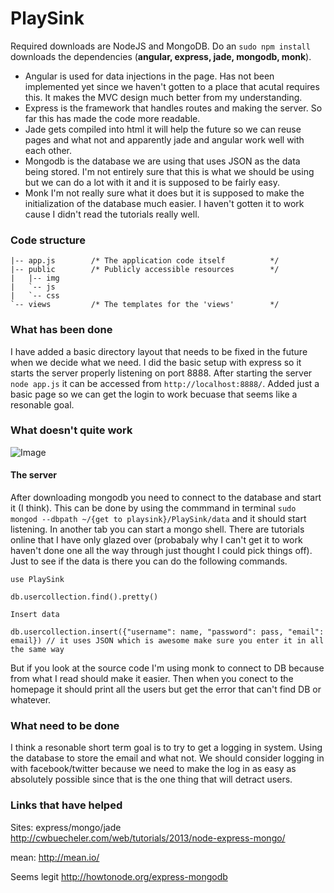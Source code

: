 PlaySink
====

Required downloads are NodeJS and MongoDB. Do an `sudo npm install` downloads the dependencies (**angular, express, jade, mongodb, monk**). 

- Angular is used for data injections in the page. Has not been implemented yet since we haven't gotten to a place that acutal requires this. It makes the MVC design much better from my understanding. 
- Express is the framework that handles routes and making the server. So far this has made the code more readable. 
- Jade gets compiled into html it will help the future so we can reuse pages and what not and apparently jade and angular work well with each other. 
- Mongodb is the database we are using that uses JSON as the data being stored. I'm not entirely sure that this is what we should be using but we can do a lot with it and it is supposed to be fairly easy. 
- Monk I'm not really sure what it does but it is supposed to make the initialization of the database much easier. I haven't gotten it to work cause I didn't read the tutorials really well.

### Code structure

	|-- app.js        /* The application code itself          */
	|-- public        /* Publicly accessible resources        */
	|   |-- img
	|   `-- js
	|   `-- css 
	`-- views         /* The templates for the 'views'        */


### What has been done

I have added a basic directory layout that needs to be fixed in the future when we decide what we need. I did the basic setup with express so it starts the server properly listening on port 8888. After starting the server `node app.js` it can be accessed from `http://localhost:8888/`. Added just a basic page so we can get the login to work becuase that seems like a resonable goal.

### What doesn't quite work

![Image](../master/docs-internal/img/dashboard.png?raw=true)

#### The server

After downloading mongodb you need to connect to the database and start it (I think). This can be done by using the commmand in terminal `sudo mongod --dbpath ~/{get to playsink}/PlaySink/data` and it should start listening. In another tab you can start a mongo shell. There are tutorials online that I have only glazed over (probabaly why I can't get it to work haven't done one all the way through just thought I could pick things off). Just to see if the data is there you can do the following commands.

    use PlaySink

    db.usercollection.find().pretty()

    Insert data

    db.usercollection.insert({"username": name, "password": pass, "email": email}) // it uses JSON which is awesome make sure you enter it in all the same way

But if you look at the source code I'm using monk to connect to DB because from what I read should make it easier. Then when you conect to the homepage it should print all the users but get the error that can't find DB or whatever.

### What need to be done

I think a resonable short term goal is to try to get a logging in system. Using the database to store the email and what not. We should consider logging in with facebook/twitter because we need to make the log in as easy as absolutely possible since that is the one thing that will detract users.

### Links that have helped

Sites:
express/mongo/jade
http://cwbuecheler.com/web/tutorials/2013/node-express-mongo/

mean:
http://mean.io/

Seems legit
http://howtonode.org/express-mongodb
